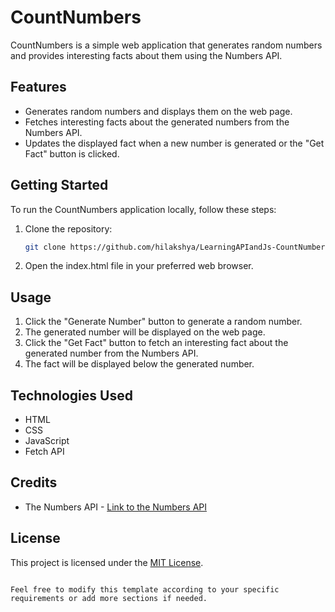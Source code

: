 
# CountNumbers

CountNumbers is a simple web application that generates random numbers and provides interesting facts about them using the Numbers API.

## Features

- Generates random numbers and displays them on the web page.
- Fetches interesting facts about the generated numbers from the Numbers API.
- Updates the displayed fact when a new number is generated or the "Get Fact" button is clicked.

## Getting Started

To run the CountNumbers application locally, follow these steps:

1. Clone the repository:

   ```bash
   git clone https://github.com/hilakshya/LearningAPIandJs-CountNumbers.git
   ```

2. Open the index.html file in your preferred web browser.

## Usage

1. Click the "Generate Number" button to generate a random number.
2. The generated number will be displayed on the web page.
3. Click the "Get Fact" button to fetch an interesting fact about the generated number from the Numbers API.
4. The fact will be displayed below the generated number.

## Technologies Used

- HTML
- CSS
- JavaScript
- Fetch API

## Credits

- The Numbers API - [Link to the Numbers API](http://numbersapi.com/)

## License

This project is licensed under the [MIT License](LICENSE).
```

Feel free to modify this template according to your specific requirements or add more sections if needed.